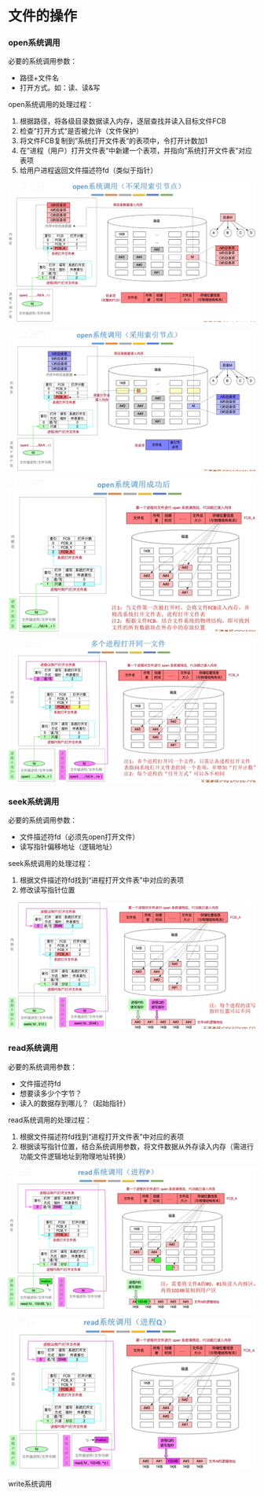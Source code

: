 # 文件的操作

### open系统调用

必要的系统调用参数：

- 路径+文件名
- 打开方式。如：读、读&写

open系统调用的处理过程：

1. 根据路径，将各级目录数据读入内存，逐层查找并读入目标文件FCB
2. 检查”打开方式“是否被允许（文件保护）
3. 将文件FCB复制到”系统打开文件表“的表项中，令打开计数加1
4. 在”进程（用户）打开文件表“中新建一个表项，并指向”系统打开文件表”对应表项
5. 给用户进程返回文件描述符fd（类似于指针）

![](1.png)

![](2.png)

![](3.png)

![](4.png)

###  seek系统调用

必要的系统调用参数：

- 文件描述符fd（必须先open打开文件）
- 读写指针偏移地址（逻辑地址）

seek系统调用的处理过程：

1. 根据文件描述符fd找到“进程打开文件表”中对应的表项
2. 修改读写指针位置

![](5.png)

### read系统调用

必要的系统调用参数：

- 文件描述符fd
- 想要读多少个字节？
- 读入的数据存到哪儿？（起始指针）

read系统调用的处理过程：

1. 根据文件描述符fd找到“进程打开文件表”中对应的表项
2. 根据读写指针位置，结合系统调用参数，将文件数据从外存读入内存（需进行功能文件逻辑地址到物理地址转换）

![](6.png)

 ![](7.png)

write系统调用 

